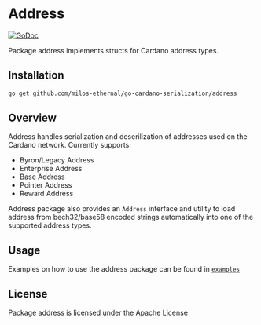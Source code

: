 # Address

[![GoDoc](https://godoc.org/github.com/milos-ethernal/go-cardano-serialization/address?status.svg)](https://godoc.org/github.com/milos-ethernal/go-cardano-serialization/address)

Package address implements structs for Cardano address types. 

## Installation

```bash
go get github.com/milos-ethernal/go-cardano-serialization/address
```

## Overview 

Address handles serialization and deserilization of addresses used on the Cardano network. Currently supports:

- Byron/Legacy Address
- Enterprise Address
- Base Address
- Pointer Address
- Reward Address

Address package also provides an `Address` interface and utility to load address from bech32/base58 encoded strings automatically into one of the supported address types.

## Usage 

Examples on how to use the address package can be found in [`examples`](../examples/address/)

## License
Package address is licensed under the Apache License